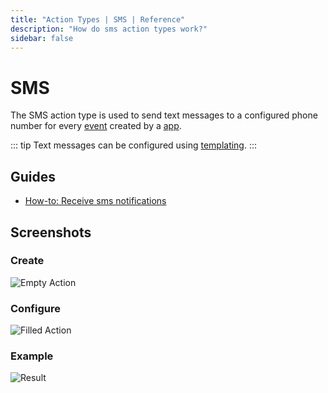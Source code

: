 ```yaml
---
title: "Action Types | SMS | Reference"
description: "How do sms action types work?"
sidebar: false
---
```


# SMS

The SMS action type is used to send text messages to a configured phone number for every [event](/reference/events/) created by a [app](/reference/apps/).

::: tip
Text messages can be configured using [templating](/reference/templating/).
:::

## Guides

* [How-to: Receive sms notifications](/how-to/receive-sms-notifications/)

## Screenshots

### Create

![Empty Action](/images/modals/office-create-action-sms.png)

### Configure

![Filled Action](/images/modals/office-create-action-sms-filled.png)

### Example

![Result](/images/actions/personal-office-coffee-machine-sms.png)
